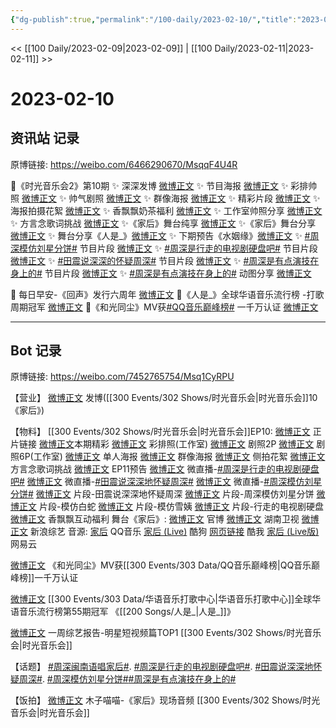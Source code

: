 ```yaml
---
{"dg-publish":true,"permalink":"/100-daily/2023-02-10/","title":"2023-02-10"}
---
```



<< [[100 Daily/2023-02-09\|2023-02-09]] | [[100 Daily/2023-02-11\|2023-02-11]] >>

# 2023-02-10

## 资讯站 记录

原博链接: https://weibo.com/6466290670/MsqqF4U4R

💫《时光音乐会2》第10期
✨ 深深发博 [微博正文](https://m.weibo.cn/6466290670/4867704177042610)
✨ 节目海报 [微博正文](https://m.weibo.cn/6466290670/4867631536672805)
✨ 彩排帅照 [微博正文](https://m.weibo.cn/6466290670/4867675162148994)
✨ 帅气剧照 [微博正文](https://m.weibo.cn/6466290670/4867583142530328)
✨ 群像海报 [微博正文](https://m.weibo.cn/6466290670/4867675577126812)
✨ 精彩片段 [微博正文](https://m.weibo.cn/6466290670/4867721004582305)
✨ 海报拍摄花絮 [微博正文](https://m.weibo.cn/6466290670/4867638213479094)
✨ 香飘飘奶茶福利 [微博正文](https://m.weibo.cn/6466290670/4867632044182476)
✨ 工作室帅照分享 [微博正文](https://m.weibo.cn/6466290670/4867707286066414)
✨ 方言念歌词挑战 [微博正文](https://m.weibo.cn/6466290670/4867638831092664)
✨《家后》舞台纯享 [微博正文](https://m.weibo.cn/6466290670/4867715522893758)
✨《家后》舞台分享 [微博正文](https://m.weibo.cn/6466290670/4867688477759310)
✨ 舞台分享《人是_》[微博正文](https://m.weibo.cn/6466290670/4867631137950158)
✨ 下期预告《水姻缘》[微博正文](https://m.weibo.cn/6466290670/4867737236540001)
✨ [#周深模仿刘星分饼#](https://s.weibo.com/weibo?q=%23%E5%91%A8%E6%B7%B1%E6%A8%A1%E4%BB%BF%E5%88%98%E6%98%9F%E5%88%86%E9%A5%BC%23) 节目片段 [微博正文](https://m.weibo.cn/6466290670/4867689442967895)
✨ [#周深是行走的电视剧硬盘吧#](https://s.weibo.com/weibo?q=%23%E5%91%A8%E6%B7%B1%E6%98%AF%E8%A1%8C%E8%B5%B0%E7%9A%84%E7%94%B5%E8%A7%86%E5%89%A7%E7%A1%AC%E7%9B%98%E5%90%A7%23) 节目片段
[微博正文](https://m.weibo.cn/6466290670/4867688969802726)
✨ [#田震说深深的怀疑周深#](https://s.weibo.com/weibo?q=%23%E7%94%B0%E9%9C%87%E8%AF%B4%E6%B7%B1%E6%B7%B1%E7%9A%84%E6%80%80%E7%96%91%E5%91%A8%E6%B7%B1%23) 节目片段
[微博正文](https://m.weibo.cn/6466290670/4867689737097557)
✨ [#周深是有点演技在身上的#](https://s.weibo.com/weibo?q=%23%E5%91%A8%E6%B7%B1%E6%98%AF%E6%9C%89%E7%82%B9%E6%BC%94%E6%8A%80%E5%9C%A8%E8%BA%AB%E4%B8%8A%E7%9A%84%23) 节目片段
[微博正文](https://m.weibo.cn/6466290670/4867690692871992)
✨ [#周深是有点演技在身上的#](https://s.weibo.com/weibo?q=%23%E5%91%A8%E6%B7%B1%E6%98%AF%E6%9C%89%E7%82%B9%E6%BC%94%E6%8A%80%E5%9C%A8%E8%BA%AB%E4%B8%8A%E7%9A%84%23) 动图分享
[微博正文](https://m.weibo.cn/6466290670/4867691598847033)

💫 每日早安-《回声》发行六周年 [微博正文](https://m.weibo.cn/6466290670/4867495430718962)
💫《人是_》全球华语音乐流行榜
-打歌周期冠军 [微博正文](https://m.weibo.cn/6466290670/4867552646271594)
💫《和光同尘》MV获[#QQ音乐巅峰榜#](https://s.weibo.com/weibo?q=%23QQ%E9%9F%B3%E4%B9%90%E5%B7%85%E5%B3%B0%E6%A6%9C%23)
一千万认证 [微博正文](https://m.weibo.cn/6466290670/4867656706691228)

---
## Bot 记录

原博链接: https://weibo.com/7452765754/Msq1CyRPU

【营业】
[微博正文](https://m.weibo.cn/1736988591/4867703213392961) 发博([[300 Events/302 Shows/时光音乐会\|时光音乐会]]10《家后》)

【物料】
[[300 Events/302 Shows/时光音乐会\|时光音乐会]]EP10:
[微博正文](https://m.weibo.cn/7703778879/4867703796402592) 正片链接
[微博正文](https://m.weibo.cn/7703778879/4867550775084871)本期精彩
[微博正文](https://m.weibo.cn/7478855230/4867672715566928) 彩排照(工作室)
[微博正文](https://m.weibo.cn/7703778879/4867580978271619) 剧照2P
[微博正文](https://m.weibo.cn/7478855230/4867706548126308) 剧照6P(工作室)
[微博正文](https://m.weibo.cn/7703778879/4867629657360608) 单人海报
[微博正文](https://m.weibo.cn/7703778879/4867670468727601) 群像海报
[微博正文](https://m.weibo.cn/5337758780/4867635231590230) 侧拍花絮
[微博正文](https://m.weibo.cn/7703778879/4867633822565660) 方言念歌词挑战
[微博正文](https://m.weibo.cn/7703778879/4867708929966936) EP11预告
[微博正文](https://m.weibo.cn/7703778879/4867688474086955) 微直播-[#周深是行走的电视剧硬盘吧#](https://s.weibo.com/weibo?q=%23%E5%91%A8%E6%B7%B1%E6%98%AF%E8%A1%8C%E8%B5%B0%E7%9A%84%E7%94%B5%E8%A7%86%E5%89%A7%E7%A1%AC%E7%9B%98%E5%90%A7%23)
[微博正文](https://m.weibo.cn/7703778879/4867687920438195) 微直播-[#田震说深深地怀疑周深#](https://s.weibo.com/weibo?q=%23%E7%94%B0%E9%9C%87%E8%AF%B4%E6%B7%B1%E6%B7%B1%E5%9C%B0%E6%80%80%E7%96%91%E5%91%A8%E6%B7%B1%23)
[微博正文](https://m.weibo.cn/7703778879/4867686196322351) 微直播-[#周深模仿刘星分饼#](https://s.weibo.com/weibo?q=%23%E5%91%A8%E6%B7%B1%E6%A8%A1%E4%BB%BF%E5%88%98%E6%98%9F%E5%88%86%E9%A5%BC%23)
[微博正文](https://m.weibo.cn/2110705772/4867683126611987) 片段-田震说深深地怀疑周深
[微博正文](https://m.weibo.cn/2110705772/4867683445902515) 片段-周深模仿刘星分饼
[微博正文](https://m.weibo.cn/1809436135/4867680320624934) 片段-模仿白蛇
[微博正文](https://m.weibo.cn/1809436135/4867704144270966) 片段-模仿雪姨
[微博正文](https://m.weibo.cn/1878335471/4867683981725162) 片段-行走的电视剧硬盘
[微博正文](https://m.weibo.cn/2373608053/4867626267840217) 香飘飘互动福利
舞台《家后》:
[微博正文](https://m.weibo.cn/7703778879/4867684800141630) 官博
[微博正文](https://m.weibo.cn/1638629382/4867705977700736) 湖南卫视
[微博正文](https://m.weibo.cn/1878335471/4867686494897027) 新浪综艺
音源:
[家后](https://weibo.cn/sinaurl?u=https%3A%2F%2Fc.y.qq.com%2Fbase%2Ffcgi-bin%2Fu%3F__%3DhJQ8LURocq9J) QQ音乐
[家后 (Live)](https://weibo.cn/sinaurl?u=https%3A%2F%2Ft4.kugou.com%2Fsong.html%3Fid%3Db7r6d2fB8V2) 酷狗
[网页链接](https://weibo.cn/sinaurl?u=https%3A%2F%2Fm.kuwo.cn%2Fyinyue%2F261587616%3Ff%3Dip%26t%3Dsinawb%26h5limitfree%3D1%26loginuid%3DKjhXigGdlRMdPf7smdueJQ%3D%3D) 酷我
[家后 (Live版)](https://weibo.cn/sinaurl?u=http%3A%2F%2Fmusic.163.com%2Fshare%2Fsina%2Fdirect%2F18%2F2021403835%3Fapp_version%3D8.9.20%26uct2%3DK4q3qioRvfv6hjHcWYmUag%253D%253D%26haspic%3D0%26dlt%3D0846) 网易云

[微博正文](https://m.weibo.cn/2169129705/4867652688019938) 《和光同尘》MV获[[300 Events/303 Data/QQ音乐巅峰榜\|QQ音乐巅峰榜]]一千万认证

[微博正文](https://m.weibo.cn/7186370005/4867535676378409) [[300 Events/303 Data/华语音乐打歌中心\|华语音乐打歌中心]]全球华语音乐流行榜第55期冠军 《[[200 Songs/人是_\|人是_]]》

[微博正文](https://m.weibo.cn/2110705772/4867611169131476) 一周综艺报告-明星短视频篇TOP1 [[300 Events/302 Shows/时光音乐会\|时光音乐会]]

【话题】
[#周深闽南语唱家后#](https://s.weibo.com/weibo?q=%23%E5%91%A8%E6%B7%B1%E9%97%BD%E5%8D%97%E8%AF%AD%E5%94%B1%E5%AE%B6%E5%90%8E%23).
[#周深是行走的电视剧硬盘吧#](https://s.weibo.com/weibo?q=%23%E5%91%A8%E6%B7%B1%E6%98%AF%E8%A1%8C%E8%B5%B0%E7%9A%84%E7%94%B5%E8%A7%86%E5%89%A7%E7%A1%AC%E7%9B%98%E5%90%A7%23).
[#田震说深深地怀疑周深#](https://s.weibo.com/weibo?q=%23%E7%94%B0%E9%9C%87%E8%AF%B4%E6%B7%B1%E6%B7%B1%E5%9C%B0%E6%80%80%E7%96%91%E5%91%A8%E6%B7%B1%23).
[#周深模仿刘星分饼#](https://s.weibo.com/weibo?q=%23%E5%91%A8%E6%B7%B1%E6%A8%A1%E4%BB%BF%E5%88%98%E6%98%9F%E5%88%86%E9%A5%BC%23)[#周深是有点演技在身上的#](https://s.weibo.com/weibo?q=%23%E5%91%A8%E6%B7%B1%E6%98%AF%E6%9C%89%E7%82%B9%E6%BC%94%E6%8A%80%E5%9C%A8%E8%BA%AB%E4%B8%8A%E7%9A%84%23)

【饭拍】
[微博正文](https://m.weibo.cn/7545334020/4867681637898981) 木子喵喵-《家后》现场音频 [[300 Events/302 Shows/时光音乐会\|时光音乐会]]
